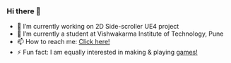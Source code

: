 ### Hi there 👋

<!--
**MRDGH2821/MRDGH2821** is a ✨ _special_ ✨ repository because its `README.md` (this file) appears on your GitHub profile.

Here are some ideas to get you started:
-->

-   🔭 I’m currently working on 2D Side-scroller UE4 project
-   🌱 I’m currently a student at Vishwakarma Institute of Technology, Pune
-   📫 How to reach me: [Click here!](/Myself_On_internet.md)
-   ⚡ Fun fact: I am equally interested in making & playing [games!](/Miscellaneous/Game.md)
